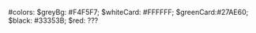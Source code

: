 #colors:
    $greyBg: #F4F5F7;
    $whiteCard: #FFFFFF;
    $greenCard:#27AE60;
    $black: #33353B;
    $red: ???
    